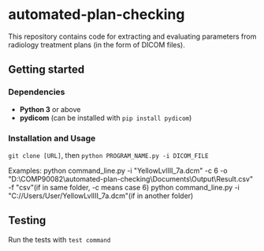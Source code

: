 # automated-plan-checking

This repository contains code for extracting and evaluating parameters from radiology treatment plans (in the form of DICOM files).

## Getting started

### Dependencies

- **Python 3** or above
- **pydicom** (can be installed with `pip install pydicom`)

### Installation and Usage

`git clone [URL]`, then
`python PROGRAM_NAME.py -i DICOM_FILE`

Examples:
    python command_line.py -i "YellowLvlIII_7a.dcm" -c 6 -o "D:\COMP90082\automated-plan-checking\Documents\Output\Result.csv" -f "csv"(if in same folder, -c means case 6)
    python command_line.py -i "C://Users/User/YellowLvlIII_7a.dcm"(if in another folder)

## Testing

Run the tests with `test command`
